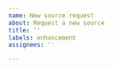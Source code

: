 ```yaml
---
name: New source request
about: Request a new source
title: ''
labels: enhancement
assignees: ''

---
```



